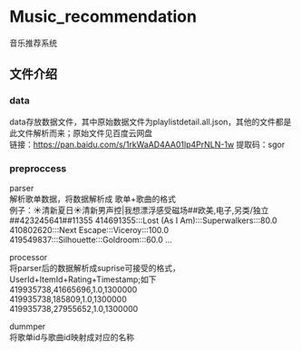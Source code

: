 # Music_recommendation
音乐推荐系统

## 文件介绍
### data
data存放数据文件，其中原始数据文件为playlistdetail.all.json，其他的文件都是此文件解析而来；原始文件见百度云网盘  
链接：https://pan.baidu.com/s/1rkWaAD4AA01lp4PrNLN-1w 
提取码：sgor 

### preproccess
parser  
解析歌单数据，将数据解析成 歌单+歌曲的格式  
例子：☀清新夏日☀清新男声控|我想漂浮感受磁场##欧美,电子,另类/独立##423245641##11355	414691355:::Lost (As I Am):::Superwalkers:::80.0	410802620:::Next Escape:::Viceroy:::100.0	419549837:::Silhouette:::Goldroom:::60.0 ...

processor  
将parser后的数据解析成suprise可接受的格式，UserId+ItemId+Rating+Timestamp;如下  
419935738,41665696,1.0,1300000  
419935738,185809,1.0,1300000  
419935738,27955652,1.0,1300000

dummper  
将歌单id与歌曲id映射成对应的名称

